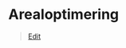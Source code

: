 # Arealoptimering

> [Edit](https://github.com/FMDatahub/Portal/blob/main/docs/Moduler/Arealforvaltning/Arealoptimering.md)
